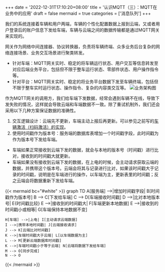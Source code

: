 +++
date = '2022-12-31T17:10:20+08:00'
title = '认识MQTT（三）：MQTT在业务中的应用'
draft = false
mermaid = true
categories = ['消息队列']
+++

我们的系统连接着车辆和用户两端，车辆的个性化配置数据上报到云端，又或者用户登录后的账户信息下发给车端，车辆与云端之间的数据传输都是通过MQTT网关来实现的。

<!--more-->

网关作为网络中间连接器、协议转换器，负责将车辆终端、众多业务后台复杂的网络连接场景、业务交互场景进行聚类转发。
- 针对车端：MQTT网关实时、稳定的将车辆运行状态、用户交互等信息转发至对应后端业务平台，包括但不限于整车运行状态、零部件状态、用户操作指令等。
- 针对平台：MQTT网关实时、稳定的将业务平台数据下发至车辆终端，包括但不限于整车实时运行状态、操作指令、复杂的内容类交互等。
![业务架构图](/mqtt-architecture.png "业务架构图")

作为MQTT网关的调用方，我们给车端下发数据，经常会遇到车辆不在线，导致下发失败的情况，这样就会导致云端和车端数据不一致。除了重试机制外，我们还会采用以下几种方案保证数据的准确性。
1. 交互逻辑设计：云端先不更新，车端主动上报后再更新。可以参见之前写的[车辆激活（扫码激活）的实现](https://prodeer.github.io/post/system/vehicle-active/)。
2. 使用时间戳作为版本号：服务端的数据库表增加一个时间戳字段，此时间戳为作为版本号下发给车端。
- 车端如果正常接收到云端下发的数据，就会与本地的版本号（时间戳）进行比对，接收到的时间戳大就更新。
- 车端如果没有接收到云端下发的数据，在上电的时候，会主动请求获取云端的数据，并携带这个版本号。云端会将其与记录进行比对，如果该时间戳大于记录的时间戳，说明是在车端进行的操作，以车端为主，更新表里的时间戳；反之云端会将数据重新下发给车端。

{{< mermaid bc="#white" >}}
graph TD
    A[服务端] -->|增加时间戳字段| B[时间戳作为版本号]
    B --> C[下发给车端]
    C --> D[车端接收时间戳]
    D -->|比对本地版本号| E{时间戳比较}
    E -->|接收到的时间戳大| F[车端更新本地数据]
    E -->|接收到的时间戳小或相等| G[车端保持本地数据不变]
    
    H[车端] -->|上电| I[主动请求云端数据]
    I -->|携带本地时间戳| J[云端接收请求]
    J --> K[云端比对时间戳]
    K -->|车端时间戳大于云端| L[以车端数据为主]
    L --> M[更新云端数据库时间戳]
    K -->|车端时间戳小于等于云端| N[云端将数据下发给车端]
    M --> O[同步完成]
    N --> O
{{< /mermaid >}}